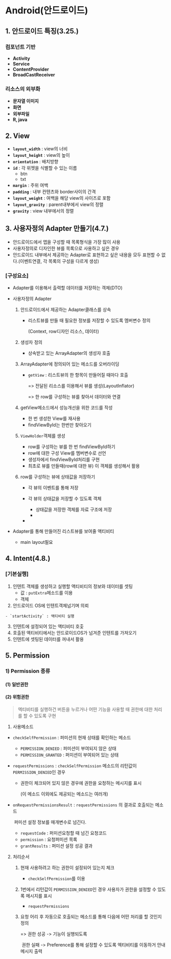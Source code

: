 # Android(안드로이드)

## 1. 안드로이드 특징(3.25.)

### 컴포넌트 기반

* **Activity**
* **Service**
* **ContentProvider**
* **BroadCastReceiver**

### 리소스의 외부화

* **문자열 이미지**
* **화면**
* **외부파일**
* **R, java**

## 2. View

* **`layout_width`** : view의 너비
* **`layout_height`** : view의 높이
* **`orientation`** : 배치방향
* **`id`** : 각 위젯을 식별할 수 있는 이름
  * btn
  * txt
* **`margin`** : 주위 여백
* **`padding`** : 내부 컨텐츠와 border사이의 간격
* **`layout_weight`** : 여백을 해당 view의 사이즈로 포함
* **`layout_gravity`** : parent내부에서 view의 정렬
* **`gravity`** : view 내부에서의 정렬

## 3. 사용자정의 Adapter 만들기(4.7.)

* 안드로이드에서 앱을 구성할 때 목록형식을 가장 많이 사용
* 사용자정의로 디자인한 뷰를 목록으로 사용하고 싶은 경우
* 안드로이드 내부에서 제공하는 Adapter로 표현하고 싶은 내용을 모두 표현할 수 없다.(이벤트연결, 각 목록의 구성을 다르게 생성)

### [구성요소]

* Adapter를 이용해서 출력할 데이터를 저장하는 객체(DTO)

* 사용자정의 Adapter

  1. 안드로이드에서 제공하는 Adapter클래스를 상속

     - 리스트뷰를 만들 때 필요한 정보를 저장할 수 있도록 멤버변수 정의

       (Context, row디자인 리소스, 데이터)

  2. 생성자 정의

     - 상속받고 있는 ArrayAdapter의 생성자 호출

  3. ArrayAdapter에 정의되어 있는 메소드를 오버라이딩

     - `getView` : 리스트뷰의 한 항목이 만들어질 때마다 호출

       => 전달된 리소스를 이용해서 뷰를 생성(LayoutInflator)

       => 한 row를 구성하는 뷰를 찾아서 데이터와 연결

  4. getView메소드에서 성능개선을 위한 코드를 작성

     - 한 번 생성한 View를 재사용
     - findViewById는 한번만 찾아오기

  5. `ViewHolder`객체를 생성

     - row를 구성하는 뷰를 한 번 findViewById하기
     - row에 대한 구성 View를 멤버변수로 선언
     - 생성자에서 findViewById처리를 구현
     - 최초로 뷰를 만들때(row에 대한 뷰) 이 객체를 생성해서 활용

  6. row를 구성하는 뷰에 상태값을 저장하기

     - 각 뷰의 이벤트를 통해 저장
     - 각 뷰의 상태값을 저장할 수 있도록 객체
       -  상태값을 저장한 객체를 자료 구조에 저장
       - 

     - 

* Adapter를 통해 만들어진 리스트뷰를 보여줄 액티비티

  * main layout필요

## 4. Intent(4.8.)

### [기본실행]

  1. 인텐트 객체를 생성하고 실행할 액티비티의 정보와 데이터를 셋팅
     - 값 : `putExtra`메소드를 이용
     - 객체
  2. 안드로이드 OS에 인텐트객체넘기며 의뢰

    - `startActivity` : 액티비티 실행
  3. 인텐트에 설정되어 있는 액티비티 호춫
  4. 호출된 액티비티에서는 안드로이드OS가 넘겨준 인텐트를 가져오기
  5. 인텐트에 셋팅된 데이터를 꺼내서 활용

## 5. Permission

### 1) Permission 종류

#### (1) 일반권한

#### (2) 위험권한

> 엑티비티를 실행하건 버튼을 누르거나 어떤 기능을 사용할 때 권한에 대한 처리를 할 수 있도록 구현

1.  사용메소드
   - `checkSelfPermission` : 퍼미션의 현재 상태를 확인하는 메소드
     
     - `PERMISSION_DENIED` : 퍼미션이 부여되지 않은 상태
     - `PERMISSION_GRANTED` : 퍼미션이 부여되어 있는 상태
     
   - `requestPermissions` : `checkSelfPermission` 메소드의 리턴값이 `PERMISSION_DENIED`인 경우
   
     - 권한이 체크되어 있지 않은 경우에 권한을 요청하는 메시지를 표시
   
       (이 메소드 이외에도 제공되는 메소드는 여러개)
   
   - `onRequestPermissionsResult` : `requestPermissions` 의 결과로 호출되는 메소드
   
     ​															퍼미션 설정 정보를 매개변수로 넘긴다.
   
     - `requestCode` : 퍼미션요청할 때 넘긴 요청코드
     - `permission` : 요청퍼미션 목록
     - `grantResults` : 퍼미션 설정 성공 결과
2. 처리순서
   1. 현재 사용하려고 하는 권한이 설정되어 있는지 체크
   
      - `checkSelfPermission`를 이용
   
   2. 1번에서 리턴값이 `PERMISSION_DENIED`인 경우 사용자가 권한을 설정할 수 있도록 메시지를 표시
   
      - `requestPermissions`
   
   3. 요청 어리 후 자동으로 호출되는 메소드를 통해 다음에 어떤 처리를 할 것인지 정의
   
      => 권한 성공 -> 기능이 실행되도록
   
      ​      권한 실패 -> Preference를 통해 설정할 수 있도록 엑티비티를 이동하거 안내 메시지 출력


